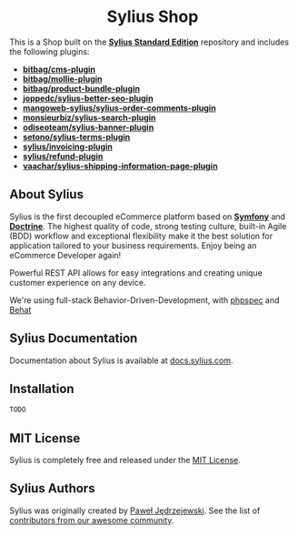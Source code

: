 
<h1 align="center">Sylius Shop</h1>

This is a Shop built on the [**Sylius Standard Edition**](https://github.com/Sylius/Sylius-Standard) repository and includes the following plugins:

- [**bitbag/cms-plugin**](https://github.com/BitBagCommerce/SyliusCmsPlugin)
- [**bitbag/mollie-plugin**](https://github.com/BitBagCommerce/SyliusMolliePlugin)
- [**bitbag/product-bundle-plugin**](https://github.com/BitBagCommerce/SyliusProductBundlePlugin)
- [**joppedc/sylius-better-seo-plugin**](https://github.com/JoppeDC/SyliusBetterSeoPlugin)
- [**mangoweb-sylius/sylius-order-comments-plugin**](https://github.com/mangoweb-sylius/SyliusOrderCommentsPlugin)
- [**monsieurbiz/sylius-search-plugin**](https://github.com/monsieurbiz/SyliusSearchPlugin)
- [**odiseoteam/sylius-banner-plugin**](https://github.com/odiseoteam/SyliusBannerPlugin)
- [**setono/sylius-terms-plugin**](https://github.com/Setono/SyliusTermsPlugin)
- [**sylius/invoicing-plugin**](https://github.com/Sylius/InvoicingPlugin)
- [**sylius/refund-plugin**](https://github.com/Sylius/RefundPlugin)
- [**vaachar/sylius-shipping-information-page-plugin**](https://github.com/Vaalyn/sylius-shipping-information-page-plugin)

About Sylius
-----

Sylius is the first decoupled eCommerce platform based on [**Symfony**](http://symfony.com) and [**Doctrine**](http://doctrine-project.org).
The highest quality of code, strong testing culture, built-in Agile (BDD) workflow and exceptional flexibility make it the best solution for application tailored to your business requirements.
Enjoy being an eCommerce Developer again!

Powerful REST API allows for easy integrations and creating unique customer experience on any device.

We're using full-stack Behavior-Driven-Development, with [phpspec](http://phpspec.net) and [Behat](http://behat.org)

Sylius Documentation
-------------

Documentation about Sylius is available at [docs.sylius.com](http://docs.sylius.com).

Installation
------------
```bash
TODO
```

MIT License
-----------

Sylius is completely free and released under the [MIT License](https://github.com/Sylius/Sylius/blob/master/LICENSE).

Sylius Authors
-------

Sylius was originally created by [Paweł Jędrzejewski](http://pjedrzejewski.com).
See the list of [contributors from our awesome community](https://github.com/Sylius/Sylius/contributors).
